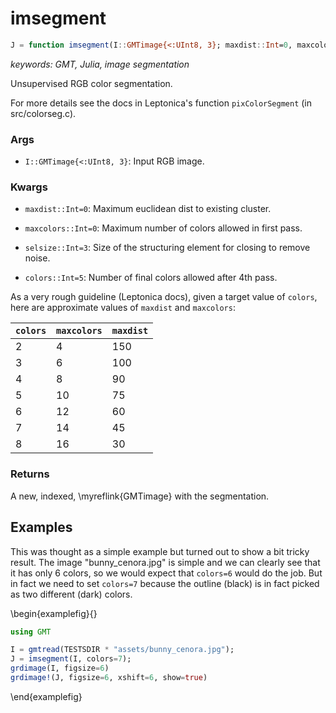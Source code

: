 # imsegment

```julia
J = function imsegment(I::GMTimage{<:UInt8, 3}; maxdist::Int=0, maxcolors::Int=0, selsize::Int=3, colors::Int=5)::GMTimage
```

*keywords: GMT, Julia, image segmentation*

Unsupervised RGB color segmentation.

For more details see the docs in Leptonica's function ``pixColorSegment`` (in src/colorseg.c).

### Args
- `I::GMTimage{<:UInt8, 3}`: Input RGB image.

### Kwargs
- `maxdist::Int=0`: Maximum euclidean dist to existing cluster.

- `maxcolors::Int=0`: Maximum number of colors allowed in first pass.

- `selsize::Int=3`: Size of the structuring element for closing to remove noise.

- `colors::Int=5`: Number of final colors allowed after 4th pass.

As a very rough guideline (Leptonica docs), given a target value of `colors`, here are
approximate values of `maxdist` and `maxcolors`:

| `colors` | `maxcolors` | `maxdist` |
|----------|-------------|-----------|
| 2        | 4           | 150       |
| 3        | 6           | 100       |
| 4        | 8           | 90        |
| 5        | 10          | 75        |
| 6        | 12          | 60        |
| 7        | 14          | 45        |
| 8        | 16          | 30        |

### Returns
A new, indexed, \myreflink{GMTimage} with the segmentation.

Examples
--------

This was thought as a simple example but turned out to show a bit tricky result. The image
"bunny_cenora.jpg" is simple and we can clearly see that it has only 6 colors, so we would
expect that `colors=6` would do the job. But in fact we need to set `colors=7` because
the outline (black) is in fact picked as two different (dark) colors.

\begin{examplefig}{}
```julia
using GMT

I = gmtread(TESTSDIR * "assets/bunny_cenora.jpg");
J = imsegment(I, colors=7);
grdimage(I, figsize=6)
grdimage!(J, figsize=6, xshift=6, show=true)
```
\end{examplefig}
